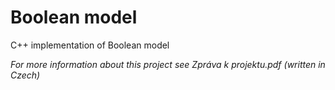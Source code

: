 # Boolean model
C++ implementation of Boolean model

*For more information about this project see Zpráva k projektu.pdf (written in Czech)*
